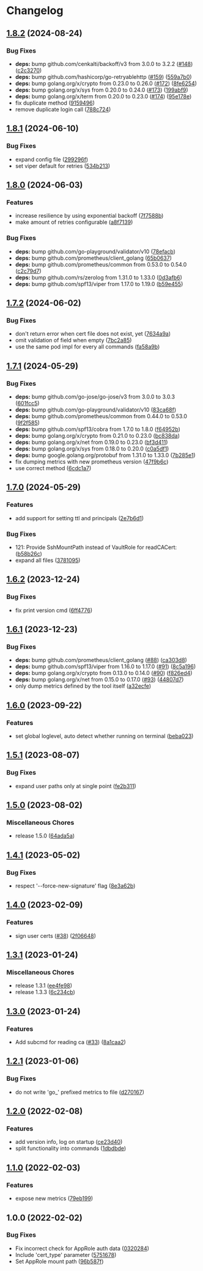 # Changelog

## [1.8.2](https://github.com/soerenschneider/vault-ssh-cli/compare/v1.8.1...v1.8.2) (2024-08-24)


### Bug Fixes

* **deps:** bump github.com/cenkalti/backoff/v3 from 3.0.0 to 3.2.2 ([#148](https://github.com/soerenschneider/vault-ssh-cli/issues/148)) ([c2c3270](https://github.com/soerenschneider/vault-ssh-cli/commit/c2c3270189c34c36e0c418407c0ed0937cf1dd4a))
* **deps:** bump github.com/hashicorp/go-retryablehttp ([#159](https://github.com/soerenschneider/vault-ssh-cli/issues/159)) ([559a7b0](https://github.com/soerenschneider/vault-ssh-cli/commit/559a7b033de69581d7e820efd1fc143149fef574))
* **deps:** bump golang.org/x/crypto from 0.23.0 to 0.26.0 ([#172](https://github.com/soerenschneider/vault-ssh-cli/issues/172)) ([8fe6254](https://github.com/soerenschneider/vault-ssh-cli/commit/8fe625416b474a9dcf7f384bc7759373c9fcd167))
* **deps:** bump golang.org/x/sys from 0.20.0 to 0.24.0 ([#173](https://github.com/soerenschneider/vault-ssh-cli/issues/173)) ([199abf9](https://github.com/soerenschneider/vault-ssh-cli/commit/199abf959fa4d5c497cb53fcf0a504a8ccfdfc47))
* **deps:** bump golang.org/x/term from 0.20.0 to 0.23.0 ([#174](https://github.com/soerenschneider/vault-ssh-cli/issues/174)) ([95e178e](https://github.com/soerenschneider/vault-ssh-cli/commit/95e178e09f5706b0c6993e771d1bfa813bf5b801))
* fix duplicate method ([9159496](https://github.com/soerenschneider/vault-ssh-cli/commit/9159496326127d6bce5282e076be43412a8a5380))
* remove duplicate login call ([788c724](https://github.com/soerenschneider/vault-ssh-cli/commit/788c7248c79e8c9f74c69d619956b94bd59fa2ee))

## [1.8.1](https://github.com/soerenschneider/vault-ssh-cli/compare/v1.8.0...v1.8.1) (2024-06-10)


### Bug Fixes

* expand config file ([299296f](https://github.com/soerenschneider/vault-ssh-cli/commit/299296fbcad88e94335e1c3eedc960398f5233b4))
* set viper default for retries ([534b213](https://github.com/soerenschneider/vault-ssh-cli/commit/534b2138a9af05a9d9bbb25ff35408120642c3fe))

## [1.8.0](https://github.com/soerenschneider/vault-ssh-cli/compare/v1.7.2...v1.8.0) (2024-06-03)


### Features

* increase resilience by using exponential backoff ([7f7588b](https://github.com/soerenschneider/vault-ssh-cli/commit/7f7588b6d504b4974c514c9371f40659078da7f7))
* make amount of retries configurable ([a8f7139](https://github.com/soerenschneider/vault-ssh-cli/commit/a8f7139ab930675fb5f91d4ae5195ae5b5368ce5))


### Bug Fixes

* **deps:** bump github.com/go-playground/validator/v10 ([78efacb](https://github.com/soerenschneider/vault-ssh-cli/commit/78efacbe49739e2b56a00269d9101b658d24938b))
* **deps:** bump github.com/prometheus/client_golang ([65b0637](https://github.com/soerenschneider/vault-ssh-cli/commit/65b0637200befa6a395c183c732585e7e8911bc5))
* **deps:** bump github.com/prometheus/common from 0.53.0 to 0.54.0 ([c2c79d7](https://github.com/soerenschneider/vault-ssh-cli/commit/c2c79d70e13e258d2c566d0548e6956bcb78ed19))
* **deps:** bump github.com/rs/zerolog from 1.31.0 to 1.33.0 ([0d3afb6](https://github.com/soerenschneider/vault-ssh-cli/commit/0d3afb63276733982a04c49d3ba0c6797be4c936))
* **deps:** bump github.com/spf13/viper from 1.17.0 to 1.19.0 ([b59e455](https://github.com/soerenschneider/vault-ssh-cli/commit/b59e4557e1e153af661c08951178a03070b335de))

## [1.7.2](https://github.com/soerenschneider/vault-ssh-cli/compare/v1.7.1...v1.7.2) (2024-06-02)


### Bug Fixes

* don't return error when cert file does not exist, yet ([7634a9a](https://github.com/soerenschneider/vault-ssh-cli/commit/7634a9a26da155217a778741b60e4ffd48801dc1))
* omit validation of field when empty ([7bc2a85](https://github.com/soerenschneider/vault-ssh-cli/commit/7bc2a85001b0b05942189bbde67954478e80b3f6))
* use the same pod impl for every all commands ([fa58a9b](https://github.com/soerenschneider/vault-ssh-cli/commit/fa58a9b74aa849217ea618da709e0fec116f1750))

## [1.7.1](https://github.com/soerenschneider/vault-ssh-cli/compare/v1.7.0...v1.7.1) (2024-05-29)


### Bug Fixes

* **deps:** bump github.com/go-jose/go-jose/v3 from 3.0.0 to 3.0.3 ([601fcc5](https://github.com/soerenschneider/vault-ssh-cli/commit/601fcc59958441e54946cd3b8474c82d0c7a5f9d))
* **deps:** bump github.com/go-playground/validator/v10 ([83ca68f](https://github.com/soerenschneider/vault-ssh-cli/commit/83ca68fbe8a2261ca71a4443dd34d2f6dd58ae1d))
* **deps:** bump github.com/prometheus/common from 0.44.0 to 0.53.0 ([9f2f585](https://github.com/soerenschneider/vault-ssh-cli/commit/9f2f585e44d5b93e31630b231b19020d079e6b67))
* **deps:** bump github.com/spf13/cobra from 1.7.0 to 1.8.0 ([f64952b](https://github.com/soerenschneider/vault-ssh-cli/commit/f64952be5cad0cd2edf6cec5ca1fa95da0d75e10))
* **deps:** bump golang.org/x/crypto from 0.21.0 to 0.23.0 ([bc838da](https://github.com/soerenschneider/vault-ssh-cli/commit/bc838dac168c890215877a61e5dd8b3d3e189ec0))
* **deps:** bump golang.org/x/net from 0.19.0 to 0.23.0 ([bf3d411](https://github.com/soerenschneider/vault-ssh-cli/commit/bf3d411c19d02826c10e4795800b7278559c9766))
* **deps:** bump golang.org/x/sys from 0.18.0 to 0.20.0 ([c0a5df1](https://github.com/soerenschneider/vault-ssh-cli/commit/c0a5df19fdf26261fd64415ca2b3c82aad076eae))
* **deps:** bump google.golang.org/protobuf from 1.31.0 to 1.33.0 ([7b285e1](https://github.com/soerenschneider/vault-ssh-cli/commit/7b285e1737a15f7b1e01c8c2ecb4465ebdccb469))
* fix dumping metrics with new prometheus version ([47f9b6c](https://github.com/soerenschneider/vault-ssh-cli/commit/47f9b6c8698c9d6ce2c5530cbea56c8dc9f06a12))
* use correct method ([6cdc1a7](https://github.com/soerenschneider/vault-ssh-cli/commit/6cdc1a7613d78fcd6721cdc7886da953fd4629d9))

## [1.7.0](https://github.com/soerenschneider/vault-ssh-cli/compare/v1.6.2...v1.7.0) (2024-05-29)


### Features

* add support for setting ttl and principals ([2e7b6d1](https://github.com/soerenschneider/vault-ssh-cli/commit/2e7b6d1d61560cda540ecc97b6c30e205e0f16b7))


### Bug Fixes

* 121: Provide SshMountPath instead of VaultRole for readCACert: ([b58b26c](https://github.com/soerenschneider/vault-ssh-cli/commit/b58b26c38134853a9ab69cf2065b6c3c53b674b0))
* expand all files ([3781095](https://github.com/soerenschneider/vault-ssh-cli/commit/3781095158d1d39144722a3dd8a7531349f0b829))

## [1.6.2](https://github.com/soerenschneider/vault-ssh-cli/compare/v1.6.1...v1.6.2) (2023-12-24)


### Bug Fixes

* fix print version cmd ([6ff4776](https://github.com/soerenschneider/vault-ssh-cli/commit/6ff4776552e437c0ca7341a8aa81d8257d4c7c0e))

## [1.6.1](https://github.com/soerenschneider/vault-ssh-cli/compare/v1.6.0...v1.6.1) (2023-12-23)


### Bug Fixes

* **deps:** bump github.com/prometheus/client_golang ([#88](https://github.com/soerenschneider/vault-ssh-cli/issues/88)) ([ca303d8](https://github.com/soerenschneider/vault-ssh-cli/commit/ca303d8ffe7692dc975677892aec64c86a9bc64d))
* **deps:** bump github.com/spf13/viper from 1.16.0 to 1.17.0 ([#91](https://github.com/soerenschneider/vault-ssh-cli/issues/91)) ([8c5a196](https://github.com/soerenschneider/vault-ssh-cli/commit/8c5a196d5d88b894119c23dfbb134f02a905992e))
* **deps:** bump golang.org/x/crypto from 0.13.0 to 0.14.0 ([#90](https://github.com/soerenschneider/vault-ssh-cli/issues/90)) ([f826ed4](https://github.com/soerenschneider/vault-ssh-cli/commit/f826ed48f2cd88ad6f903dff747058ddea25c04d))
* **deps:** bump golang.org/x/net from 0.15.0 to 0.17.0 ([#93](https://github.com/soerenschneider/vault-ssh-cli/issues/93)) ([44807d7](https://github.com/soerenschneider/vault-ssh-cli/commit/44807d74dfd4feb61c50b64d3e71a182d5562e2a))
* only dump metrics defined by the tool itself ([a32ecfe](https://github.com/soerenschneider/vault-ssh-cli/commit/a32ecfe23cc58454e8fe2a71f879c9a05076543d))

## [1.6.0](https://github.com/soerenschneider/vault-ssh-cli/compare/v1.5.1...v1.6.0) (2023-09-22)


### Features

* set global loglevel, auto detect whether running on terminal ([beba023](https://github.com/soerenschneider/vault-ssh-cli/commit/beba023a057858abd0be7459668cbb79ddcbc95d))

## [1.5.1](https://github.com/soerenschneider/vault-ssh-cli/compare/v1.5.0...v1.5.1) (2023-08-07)


### Bug Fixes

* expand user paths only at single point ([fe2b311](https://github.com/soerenschneider/vault-ssh-cli/commit/fe2b3114e9b1d4db12ca700b463ded1f16d9022a))

## [1.5.0](https://github.com/soerenschneider/ssh-key-signer/compare/v1.4.1...v1.5.0) (2023-08-02)


### Miscellaneous Chores

* release 1.5.0 ([64ada5a](https://github.com/soerenschneider/ssh-key-signer/commit/64ada5a49845717b0aeb9cd0ddbd1dee30e56207))

## [1.4.1](https://github.com/soerenschneider/ssh-key-signer/compare/v1.4.0...v1.4.1) (2023-05-02)


### Bug Fixes

* respect '--force-new-signature' flag ([8e3a62b](https://github.com/soerenschneider/ssh-key-signer/commit/8e3a62bcd119cff80738fea348b37bbe15f8f0cb))

## [1.4.0](https://github.com/soerenschneider/ssh-key-signer/compare/v1.3.1...v1.4.0) (2023-02-09)


### Features

* sign user certs ([#38](https://github.com/soerenschneider/ssh-key-signer/issues/38)) ([2f06648](https://github.com/soerenschneider/ssh-key-signer/commit/2f066481eb34005a53cc5d5025529f4ad7149572))

## [1.3.1](https://github.com/soerenschneider/ssh-key-signer/compare/v1.3.0...v1.3.1) (2023-01-24)


### Miscellaneous Chores

* release 1.3.1 ([ee4fe98](https://github.com/soerenschneider/ssh-key-signer/commit/ee4fe98c7eca86543c68097a96e03db78861211b))
* release 1.3.3 ([6c234cb](https://github.com/soerenschneider/ssh-key-signer/commit/6c234cb41f0a0ff98a1b44033a9785612473b6d3))

## [1.3.0](https://github.com/soerenschneider/ssh-key-signer/compare/v1.2.1...v1.3.0) (2023-01-24)


### Features

* Add subcmd for reading ca ([#33](https://github.com/soerenschneider/ssh-key-signer/issues/33)) ([8a1caa2](https://github.com/soerenschneider/ssh-key-signer/commit/8a1caa2fa1def937b21ce7fba982733ab3d6218b))

## [1.2.1](https://github.com/soerenschneider/ssh-key-signer/compare/v1.2.0...v1.2.1) (2023-01-06)


### Bug Fixes

* do not write 'go_' prefixed metrics to file ([d270167](https://github.com/soerenschneider/ssh-key-signer/commit/d27016788bbb1028f2f86aaa5273179846efd5bc))

## [1.2.0](https://www.github.com/soerenschneider/ssh-key-signer/compare/v1.1.0...v1.2.0) (2022-02-08)


### Features

* add version info, log on startup ([ce23d40](https://www.github.com/soerenschneider/ssh-key-signer/commit/ce23d40fb5ed7de5a2637718ff16030f69aab4c7))
* split functionality into commands ([1dbdbde](https://www.github.com/soerenschneider/ssh-key-signer/commit/1dbdbde75b1fa88b44ad9f61d0dc93c7e98433e5))

## [1.1.0](https://www.github.com/soerenschneider/ssh-key-signer/compare/v1.0.0...v1.1.0) (2022-02-03)


### Features

* expose new metrics ([79eb199](https://www.github.com/soerenschneider/ssh-key-signer/commit/79eb19948bd3688a61e2f0f0a01e7993c98954bc))

## 1.0.0 (2022-02-02)


### Bug Fixes

* Fix incorrect check for AppRole auth data ([0320284](https://www.github.com/soerenschneider/ssh-key-signer/commit/032028422be048f0c874e23c969db802ea929dd2))
* Include 'cert_type' parameter ([5751678](https://www.github.com/soerenschneider/ssh-key-signer/commit/5751678afef2a69b62048ab4c76ee535748229ec))
* Set AppRole mount path ([96b587f](https://www.github.com/soerenschneider/ssh-key-signer/commit/96b587f3607ee972fb9d150f3fa8cff3bd3ff937))
